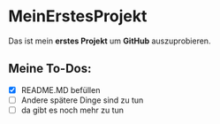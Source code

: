 # MeinErstesProjekt
Das ist mein **erstes Projekt** um **GitHub** auszuprobieren.

## Meine To-Dos:
- [x] README.MD befüllen
- [ ] Andere spätere Dinge sind zu tun
- [ ] da gibt es noch mehr zu tun 
